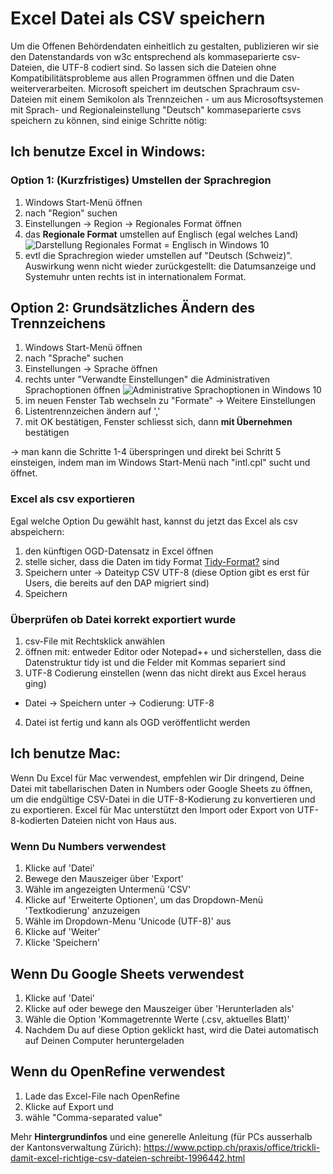 # Excel Datei als CSV speichern

Um die Offenen Behördendaten einheitlich zu gestalten, publizieren wir sie den Datenstandards von w3c entsprechend als kommaseparierte csv-Dateien, die UTF-8 codiert sind. So lassen sich die Dateien ohne Kompatibilitätsprobleme aus allen Programmen öffnen und die Daten weiterverarbeiten. Microsoft speichert im deutschen Sprachraum csv-Dateien mit einem Semikolon als Trennzeichen  - um aus Microsoftsystemen mit Sprach- und Regionaleinstellung "Deutsch" kommaseparierte csvs speichern zu können, sind einige Schritte nötig:

## Ich benutze Excel in Windows:

### Option 1: (Kurzfristiges) Umstellen der Sprachregion
1. Windows Start-Menü öffnen
2. nach "Region" suchen
3. Einstellungen -> Region -> Regionales Format öffnen
4. das **Regionale Format** umstellen auf Englisch (egal welches Land)
![Darstellung Regionales Format = Englisch in Windows 10](https://user-images.githubusercontent.com/71826877/209157607-4b1c9e60-0402-44e5-95dd-f52091c7b17d.png)
5. evtl die Sprachregion wieder umstellen auf "Deutsch (Schweiz)". Auswirkung wenn nicht wieder zurückgestellt: die Datumsanzeige und Systemuhr unten rechts ist in internationalem Format.

## Option 2: Grundsätzliches Ändern des Trennzeichens
1. Windows Start-Menü öffnen
2. nach "Sprache" suchen
3. Einstellungen -> Sprache öffnen
4. rechts unter "Verwandte Einstellungen" die Administrativen Sprachoptionen öffnen
![Administrative Sprachoptionen in Windows 10](https://user-images.githubusercontent.com/71826877/209162146-e21f3785-05f0-4a8e-90ca-487fc79f5469.png)
5. im neuen Fenster Tab wechseln zu "Formate" -> Weitere Einstellungen
6. Listentrennzeichen ändern auf ','
7. mit OK bestätigen, Fenster schliesst sich, dann **mit Übernehmen** bestätigen

-> man kann die Schritte 1-4 überspringen und direkt bei Schritt 5 einsteigen, indem man im Windows Start-Menü nach "intl.cpl" sucht und öffnet.

### Excel als csv exportieren
Egal welche Option Du gewählt hast, kannst du jetzt das Excel als csv abspeichern:
1. den künftigen OGD-Datensatz in Excel öffnen
2. stelle sicher, dass die Daten im tidy Format [Tidy-Format?](warum_tidy_data.md) sind
3. Speichern unter -> Dateityp CSV UTF-8 (diese Option gibt es erst für Users, die bereits auf den DAP migriert sind)
4. Speichern

### Überprüfen ob Datei korrekt exportiert wurde
1. csv-File mit Rechtsklick anwählen
2. öffnen mit: entweder Editor oder Notepad++ und sicherstellen, dass die Datenstruktur tidy ist und die Felder mit Kommas separiert sind
3. UTF-8 Codierung einstellen (wenn das nicht direkt aus Excel heraus ging)
 - Datei -> Speichern unter -> Codierung: UTF-8
4. Datei ist fertig und kann als OGD veröffentlicht werden

## Ich benutze Mac:

Wenn Du Excel für Mac verwendest, empfehlen wir Dir dringend, Deine Datei mit tabellarischen Daten in Numbers oder Google Sheets zu öffnen, um die endgültige CSV-Datei in die UTF-8-Kodierung zu konvertieren und zu exportieren. Excel für Mac unterstützt den Import oder Export von UTF-8-kodierten Dateien nicht von Haus aus.

### Wenn Du Numbers verwendest

1. Klicke auf 'Datei'
2. Bewege den Mauszeiger über 'Export'
3. Wähle im angezeigten Untermenü 'CSV'
4. Klicke auf 'Erweiterte Optionen', um das Dropdown-Menü 'Textkodierung' anzuzeigen
5. Wähle im Dropdown-Menu 'Unicode (UTF-8)' aus
6. Klicke auf 'Weiter'
7. Klicke 'Speichern'

## Wenn Du Google Sheets verwendest

1. Klicke auf 'Datei'
2. Klicke auf oder bewege den Mauszeiger über 'Herunterladen als'
3. Wähle  die Option 'Kommagetrennte Werte (.csv, aktuelles Blatt)'
4. Nachdem Du auf diese Option geklickt hast, wird die Datei automatisch auf Deinen Computer heruntergeladen

## Wenn du OpenRefine verwendest 
1. Lade das Excel-File nach OpenRefine
2. Klicke auf Export und
3. wähle "Comma-separated value"

Mehr **Hintergrundinfos** und eine generelle Anleitung (für PCs ausserhalb der Kantonsverwaltung Zürich): https://www.pctipp.ch/praxis/office/trickli-damit-excel-richtige-csv-dateien-schreibt-1996442.html
